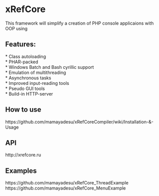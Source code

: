 # xRefCore
This framework will simplify a creation of PHP console applicaions with OOP using

<h2>Features:</h2>
* Class autoloading<br>
* PHAR-packed<br>
* Windows Batch and Bash cyrillic support<br>
* Emulation of multithreading<br>
* Asynchronous tasks<br>
* Improved input-reading tools<br>
* Pseudo GUI tools<br>
* Build-in HTTP-server<br>

<h2>How to use</h2>
https://github.com/mamayadesu/xRefCoreCompiler/wiki/Installation-&-Usage

<h2>API</h2>
http://xrefcore.ru

<h2>Examples</h2>
https://github.com/mamayadesu/xRefCore_ThreadExample<br>
https://github.com/mamayadesu/xRefCore_MenuExample
